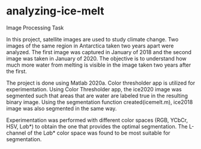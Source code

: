 # analyzing-ice-melt
Image Processing Task

In this project, satellite images are used to study climate change.  Two images of the same region in Antarctica taken two years apart were analyzed. The first image was captured in January of 2018 and the second image was taken in January of 2020. The objective is to understand how much more water from melting is visible in the image taken two years after the first. 

The project is done using Matlab 2020a. Color thresholder app is utilized for experimentation.
Using Color Thresholder app, the ice2020 image was segmented such that areas that are water are labeled true in the resulting binary image. Using the segmentation function created(icemelt.m), ice2018 image was also segmented in the same way.

Experimentation was performed with different color spaces (RGB, YCbCr, HSV, L*a*b*) to obtain the one that provides the optimal segmentation. The L-channel of the L*a*b* color space was found to be most suitable for segmentation.

